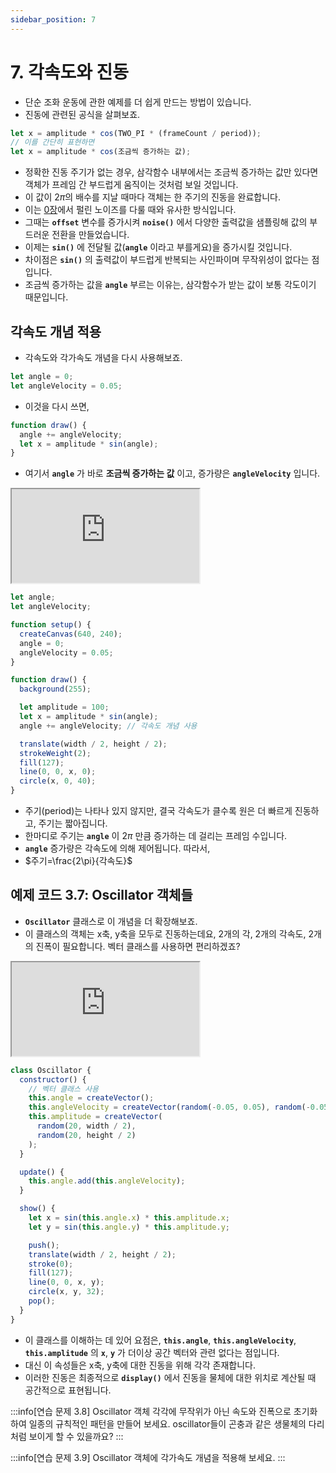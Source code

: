 ```yaml
---
sidebar_position: 7
---
```


# 7. 각속도와 진동

- 단순 조화 운동에 관한 예제를 더 쉽게 만드는 방법이 있습니다.
- 진동에 관련된 공식을 살펴보죠.

```js
let x = amplitude * cos(TWO_PI * (frameCount / period));
// 이를 간단히 표현하면
let x = amplitude * cos(조금씩 증가하는 값);
```

- 정확한 진동 주기가 없는 경우, 삼각함수 내부에서는 조금씩 증가하는 값만 있다면 객체가 프레임 간 부드럽게 움직이는 것처럼 보일 것입니다.
- 이 값이 $2\pi$의 배수를 지날 때마다 객체는 한 주기의 진동을 완료합니다.
- 이는 [0장](../ch0/6-perlin-noise.md)에서 펄린 노이즈를 다룰 때와 유사한 방식입니다.
- 그때는 **`offset`** 변수를 증가시켜 **`noise()`** 에서 다양한 출력값을 샘플링해 값의 부드러운 전환을 만들었습니다.
- 이제는 **`sin()`** 에 전달될 값(**`angle`** 이라고 부를게요)을 증가시킬 것입니다.
- 차이점은 **`sin()`** 의 출력값이 부드럽게 반복되는 사인파이며 무작위성이 없다는 점입니다.
- 조금씩 증가하는 값을 **`angle`** 부르는 이유는, 삼각함수가 받는 값이 보통 각도이기 때문입니다.

## 각속도 개념 적용

- 각속도와 각가속도 개념을 다시 사용해보죠.

```js
let angle = 0;
let angleVelocity = 0.05;
```

- 이것을 다시 쓰면,

```js
function draw() {
  angle += angleVelocity;
  let x = amplitude * sin(angle);
}
```

- 여기서 **`angle`** 가 바로 **조금씩 증가하는 값** 이고, 증가량은 **`angleVelocity`** 입니다.

<iframe class="editor" src="https://editor.p5js.org/urbanscratcher/full/ZtfSaA2Nb"></iframe>

```js
let angle;
let angleVelocity;

function setup() {
  createCanvas(640, 240);
  angle = 0;
  angleVelocity = 0.05;
}

function draw() {
  background(255);

  let amplitude = 100;
  let x = amplitude * sin(angle);
  angle += angleVelocity; // 각속도 개념 사용

  translate(width / 2, height / 2);
  strokeWeight(2);
  fill(127);
  line(0, 0, x, 0);
  circle(x, 0, 40);
}
```

- 주기(period)는 나타나 있지 않지만, 결국 각속도가 클수록 원은 더 빠르게 진동하고, 주기는 짧아집니다.
- 한마디로 주기는 **`angle`** 이 $2\pi$ 만큼 증가하는 데 걸리는 프레임 수입니다.
- **`angle`** 증가량은 각속도에 의해 제어됩니다. 따라서,
- $주기=\frac{2\pi}{각속도}$

## 예제 코드 3.7: Oscillator 객체들

- **`Oscillator`** 클래스로 이 개념을 더 확장해보죠.
- 이 클래스의 객체는 x축, y축을 모두로 진동하는데요, 2개의 각, 2개의 각속도, 2개의 진폭이 필요합니다. 벡터 클래스를 사용하면 편리하겠죠?

<iframe class="editor" src="https://editor.p5js.org/urbanscratcher/full/G3k8QjBXo"></iframe>

```js
class Oscillator {
  constructor() {
    // 벡터 클래스 사용
    this.angle = createVector();
    this.angleVelocity = createVector(random(-0.05, 0.05), random(-0.05, 0.05));
    this.amplitude = createVector(
      random(20, width / 2),
      random(20, height / 2)
    );
  }

  update() {
    this.angle.add(this.angleVelocity);
  }

  show() {
    let x = sin(this.angle.x) * this.amplitude.x;
    let y = sin(this.angle.y) * this.amplitude.y;

    push();
    translate(width / 2, height / 2);
    stroke(0);
    fill(127);
    line(0, 0, x, y);
    circle(x, y, 32);
    pop();
  }
}
```

- 이 클래스를 이해하는 데 있어 요점은, **`this.angle`**, **`this.angleVelocity`**, **`this.amplitude`** 의 **`x`**, **`y`** 가 더이상 공간 벡터와 관련 없다는 점입니다.
- 대신 이 속성들은 x축, y축에 대한 진동을 위해 각각 존재합니다.
- 이러한 진동은 최종적으로 **`display()`** 에서 진동을 물체에 대한 위치로 계산될 때 공간적으로 표현됩니다.

:::info[연습 문제 3.8]
Oscillator 객체 각각에 무작위가 아닌 속도와 진폭으로 초기화하여 일종의 규칙적인 패턴을 만들어 보세요. oscillator들이 곤충과 같은 생물체의 다리처럼 보이게 할 수 있을까요?
:::

:::info[연습 문제 3.9]
Oscillator 객체에 각가속도 개념을 적용해 보세요.
:::

